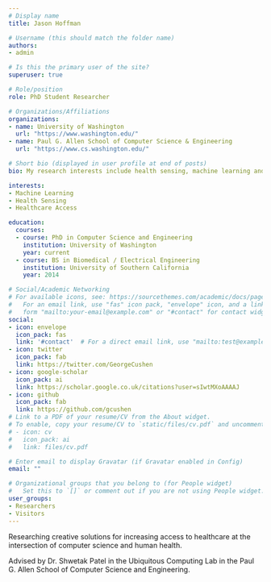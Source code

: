 ```yaml
---
# Display name
title: Jason Hoffman

# Username (this should match the folder name)
authors:
- admin

# Is this the primary user of the site?
superuser: true

# Role/position
role: PhD Student Researcher

# Organizations/Affiliations
organizations:
- name: University of Washington
  url: "https://www.washington.edu/"
- name: Paul G. Allen School of Computer Science & Engineering
  url: "https://www.cs.washington.edu/"

# Short bio (displayed in user profile at end of posts)
bio: My research interests include health sensing, machine learning and healthcare access.

interests:
- Machine Learning
- Health Sensing
- Healthcare Access

education:
  courses:
  - course: PhD in Computer Science and Engineering
    institution: University of Washington
    year: current
  - course: BS in Biomedical / Electrical Engineering
    institution: University of Southern California
    year: 2014

# Social/Academic Networking
# For available icons, see: https://sourcethemes.com/academic/docs/page-builder/#icons
#   For an email link, use "fas" icon pack, "envelope" icon, and a link in the
#   form "mailto:your-email@example.com" or "#contact" for contact widget.
social:
- icon: envelope
  icon_pack: fas
  link: '#contact'  # For a direct email link, use "mailto:test@example.org".
- icon: twitter
  icon_pack: fab
  link: https://twitter.com/GeorgeCushen
- icon: google-scholar
  icon_pack: ai
  link: https://scholar.google.co.uk/citations?user=sIwtMXoAAAAJ
- icon: github
  icon_pack: fab
  link: https://github.com/gcushen
# Link to a PDF of your resume/CV from the About widget.
# To enable, copy your resume/CV to `static/files/cv.pdf` and uncomment the lines below.
# - icon: cv
#   icon_pack: ai
#   link: files/cv.pdf

# Enter email to display Gravatar (if Gravatar enabled in Config)
email: ""

# Organizational groups that you belong to (for People widget)
#   Set this to `[]` or comment out if you are not using People widget.
user_groups:
- Researchers
- Visitors
---
```


Researching creative solutions for increasing access to healthcare at the intersection of computer science and human health.

Advised by Dr. Shwetak Patel in the Ubiquitous Computing Lab in the Paul G. Allen School of Computer Science and Engineering.
